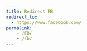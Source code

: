 ```yaml
---
title: Redirect FB
redirect_to:
  - https://www.facebook.com/
permalink:
    - /FB/
    - /fb/
---
```


